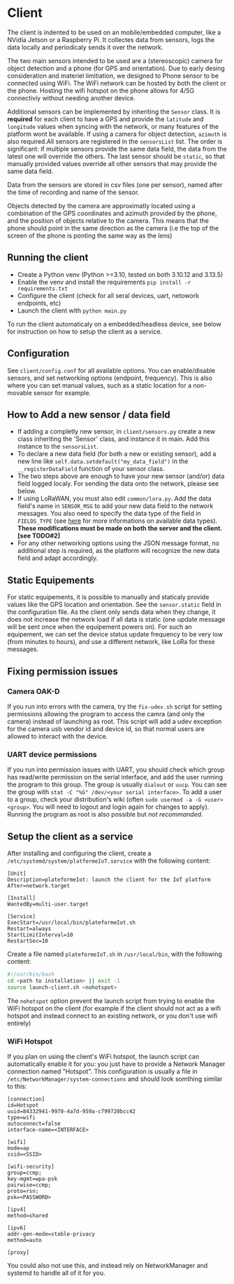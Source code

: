 # Client
The client is indented to be used on an mobile/embedded computer, like a NVidia Jetson or a Raspberry Pi. It collectes data from sensors, logs the data locally and periodicaly sends it over the network.

The two main sensors intended to be used are a (stereoscopic) camera for object detection and a phone (for GPS and orientation). Due to early desing consideration and materiel limitiation, we designed to Phone sensor to be connected using WiFi. The WiFi network can be hosted by both the client or the phone. Hosting the wifi hotspot on the phone allows for 4/5G connectiviy without needing another device.

Additional sensors can be implemented by inheriting the `Sensor` class. It is **required** for each client to have a GPS and provide the `latitude` and `longitude` values when syncing with the network, or many features of the platform wont be available. If using a camera for object detection, `azimuth` is also required.All sensors are registered in the `sensorsList` list. The order is significant: if multiple sensors provide the same data field, the data from the latest one will override the others. The last sensor should be `static`, so that manually provided values override all other sensors that may provide the same data field.

Data from the sensors are stored in csv files (one per sensor), named after the time of recording and name of the sensor. 

Objects detected by the camera are approximatly located using a combination of the GPS coordinates and azimuth provided by the phone, and the position of objects relative to the camera. This means that the phone should point in the same direction as the camera (i.e the top of the screen of the phone is ponting the same way as the lens)

## Running the client
- Create a Python venv (Python >=3.10, tested on both 3.10.12 and 3.13.5)
- Enable the venv and install the requirements `pip install -r requirements.txt`
- Configure the client (check for all seral devices, uart, netowork endpoints, etc)
- Launch the client with `python main.py`

To run the client automaticaly on a embedded/headless device, see below for instruction on how to setup the client as a service.

## Configuration
See `client/config.conf` for all available options. 
You can enable/disable sensors, and set networking options (endpoint, frequency). This is also where you can set manual values, such as a static location for a non-movable sensor for example.

## How to Add a new sensor / data field
- If adding a completly new sensor, in `client/sensors.py` create a new class inheriting the 'Sensor' class, and instance it in main. Add this instance to the `sensorsList`. 
- To declare a new data field (for both a new or existing sensor), add a new line like `self.data.setdefault("my_data_field")` in the `__registerDataField` function of your sensor class.
- The two steps above are enough to have your new sensor (and/or) data field logged localy. For sending the data onto the network, please see below.
- If using LoRaWAN, you must also edit `common/lora.py`. Add the data field's name in `SENSOR_MSG` to add your new data field to the network messages. You also need to specify the data type of the field in `FIELDS_TYPE` (see [here](https://docs.python.org/3/library/struct.html#format-characters) for more informations on available data types). **These modifications must be made on both the server and the client. [see TODO#2]**
- For any other networking options using the JSON message format, no additional step is required, as the platform will recognize the new data field and adapt accordingly.

## Static Equipements
For static equipements, it is possible to manually and staticaly provide values like the GPS location and orientation. See the `sensor.static` field in the configuration file. As the client only sends data when they change, it does not increase the network load if all data is static (one update message will be sent once when the equipement powers on).
For such an equipement, we can set the device status update frequency to be very low (from minutes to hours), and use a different network, like LoRa for these messages.

## Fixing permission issues
### Camera OAK-D
If you run into errors with the camera, try the `fix-udev.sh` script for setting permissions allowing the program to access the camra (and only the camera) instead of launching as root. This script will add a udev exception for the camera usb vendor id and device id, so that normal users are allowed to interact with the device.

### UART device permissions
If you run into permission issues with UART, you should check which group has read/write permission on the serial interface, and add the user running the program to this group. The group is usually `dialout` or `uucp`. You can see the group with `stat -C "%G" /dev/<your serial interface>`. To add a user to a group, check your distribution's wiki (often `sudo usermod -a -G <user> <group>`. You will need to logout and login again for changes to apply). Running the program as root is also possible but *not recommanded*.

## Setup the client as a service
After installing and configuring the client, create a `/etc/systemd/system/platformeIoT.service` with the following content:
```
[Unit]
Description=plateformeIot: launch the client for the IoT platform
After=network.target

[Install]
WantedBy=multi-user.target

[Service]
ExecStart=/usr/local/bin/plateformeIot.sh
Restart=always
StartLimitInterval=10
RestartSec=10
```

Create a file named `plateformeIoT.sh` in `/usr/local/bin`, with the following content:
```bash
#!/usr/bin/bash
cd <path to installation> || exit -1
source launch-client.sh <nohotspot>
```
The `nohotspot` option prevent the launch script from trying to enable the WiFi hotspot on the client (for example if the client should not act as a wifi hotspot and instead connect to an existing network, or you don't use wifi entirely)

### WiFi Hotspot
If you plan on using the client's WiFi hotspot, the launch script can automatically enable it for you: you just have to provide a Network Manager connection named "Hotspot". This configuration is usually a file in `/etc/NetworkManager/system-connections` and should look somthing similar to this:
```
[connection]
id=Hotspot
uuid=84332941-9970-4a7d-959a-c799720bcc42
type=wifi
autoconnect=false
interface-name=<INTERFACE>

[wifi]
mode=ap
ssid=<SSID> 

[wifi-security]
group=ccmp;
key-mgmt=wpa-psk
pairwise=ccmp;
proto=rsn;
psk=<PASSWORD>

[ipv4]
method=shared

[ipv6]
addr-gen-mode=stable-privacy
method=auto

[proxy]
```
You could also not use this, and instead rely on NetworkManager and systemd to handle all of it for you.

